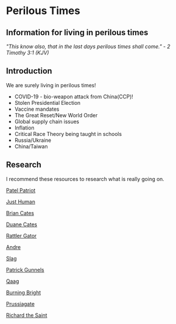 # Perilous Times

## Information for living in perilous times

*"This know also, that in the last days perilous times shall come." - 2 Timothy 3:1 (KJV)*

## Introduction

We are surely living in perilous times!

- COVID-19 - bio-weapon attack from China(CCP)!
- Stolen Presidential Election
- Vaccine mandates
- The Great Reset/New World Order
- Global supply chain issues
- Inflation
- Critical Race Theory being taught in schools
- Russia/Ukraine
- China/Taiwan

## Research

I recommend these resources to research what is really going on.

[Patel Patriot](https://www.devolution.link)

[Just Human](https://linktr.ee/just_human)

[Brian Cates](https://riseofthenewmedia.com)

[Duane Cates](https://freeatlantis.com/@DuaneCates)

[Rattler Gator](https://jbwhiterattlergator.substack.com)

[Andre](https://freeatlantis.com/@Andre)

[Slag](https://freeatlantis.com/@SLAG)

[Patrick Gunnels](https://www.twitch.tv/pgunnels)

[Qaag](https://qagg.news/)

[Burning Bright](https://burningbright.substack.com)

[Prussiagate](https://prussiagate.substack.com)

[Richard the Saint](https://u.pcloud.link/publink/show?code=kZS6tIXZtF85TjIcNT7hPWaI3CAxkuqvizPk)
